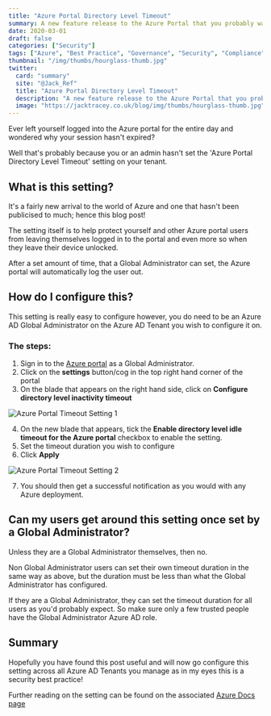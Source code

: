 ```yaml
---
title: "Azure Portal Directory Level Timeout"
summary: A new feature release to the Azure Portal that you probably want to get configured ASAP to help improve your security!
date: 2020-03-01
draft: false
categories: ["Security"]
tags: ["Azure", "Best Practice", "Governance", "Security", "Compliance", "Azure AD"]
thumbnail: "/img/thumbs/hourglass-thumb.jpg"
twitter:
  card: "summary"
  site: "@Jack_Ref"
  title: "Azure Portal Directory Level Timeout"
  description: "A new feature release to the Azure Portal that you probably want to get configured ASAP to help improve your security!"
  image: "https://jacktracey.co.uk/blog/img/thumbs/hourglass-thumb.jpg"
---
```


Ever left yourself logged into the Azure portal for the entire day and wondered why your session hasn't expired?

Well that's probably because you or an admin hasn't set the 'Azure Portal Directory Level Timeout' setting on your tenant.

## What is this setting?

It's a fairly new arrival to the world of Azure and one that hasn't been publicised to much; hence this blog post!

The setting itself is to help protect yourself and other Azure portal users from leaving themselves logged in to the portal and even more so when they leave their device unlocked. 

After a set amount of time, that a Global Administrator can set, the Azure portal will automatically log the user out.

## How do I configure this?

This setting is really easy to configure however, you do need to be an Azure AD Global Administrator on the Azure AD Tenant you wish to configure it on.

### The steps:

1. Sign in to the [Azure portal](https://portal.azure.com) as a Global Administrator.
2. Click on the **settings** button/cog in the top right hand corner of the portal
3. On the blade that appears on the right hand side, click on **Configure directory level inactivity timeout** 

![Azure Portal Timeout Setting 1](/img/az-portal-timeout-1.png)

4. On the new blade that appears, tick the **Enable directory level idle timeout for the Azure portal** checkbox to enable the setting.
5. Set the timeout duration you wish to configure
6. Click **Apply**

![Azure Portal Timeout Setting 2](/img/az-portal-timeout-2.png)

7. You should then get a successful notification as you would with any Azure deployment.

## Can my users get around this setting once set by a Global Administrator?

Unless they are a Global Administrator themselves, then no.

Non Global Administrator users can set their own timeout duration in the same way as above, but the duration must be less than what the Global Administrator has configured. 

If they are a Global Administrator, they can set the timeout duration for all users as you'd probably expect. So make sure only a few trusted people have the Global Administrator Azure AD role.

## Summary

Hopefully you have found this post useful and will now go configure this setting across all Azure AD Tenants you manage as in my eyes this is a security best practice!

Further reading on the setting can be found on the associated [Azure Docs page](https://docs.microsoft.com/en-us/azure/azure-portal/admin-timeout)
